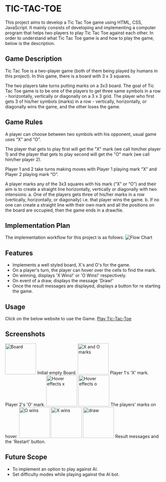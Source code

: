 # TIC-TAC-TOE
This project aims to develop a Tic Tac Toe game using HTML, CSS, JavaScript. It mainly consists of developing and implementing a computer program that helps two players to play Tic Tac Toe against each other.
In order to understand what Tic Tac Toe game is and how to play the game, below is the description.

## Game Description
Tic Tac Toe is a two-player game (both of them being played by humans in this project). In this game, there is a board with 3 x 3 squares.

The two players take turns putting marks on a 3x3 board. The goal of Tic Tac Toe game is to be one of the players to get three same symbols in a row - horizontally, vertically or diagonally on a 3 x 3 grid. The player who first gets 3 of his/her symbols (marks) in a row - vertically, horizontally, or diagonally wins the game, and the other loses the game. 

## Game Rules
A player can choose between two symbols with his opponent, usual game uses “X” and “O”.

The player that gets to play first will get the "X" mark (we call him/her player 1) and the player that gets to play second will get the "O" mark (we call him/her player 2).

Player 1 and 2 take turns making moves with Player 1 playing mark “X” and Player 2 playing mark “O”.

A player marks any of the 3x3 squares with his mark (“X” or “O”) and their aim is to create a straight line horizontally, vertically or diagonally with two intensions:
a. One of the players gets three of his/her marks in a row (vertically, horizontally, or diagonally) i.e. that player wins the game.
b. If no one can create a straight line with their own mark and all the positions on the board are occupied, then the game ends in a draw/tie.

## Implementation Plan
The implementation workflow for this project is as follows:
<img scr="./Images/flowchart.png" alt="Flow Chart">

## Features
- Implements a well styled board, X's and O's for the game.
- On a player's turn, the player can hover over the cells to find the mark.
- On winning, displays 'X Wins!' or 'O Wins!' respectively.
- On event of a draw, displays the message 'Draw!'
- Once the result messages are displayed, displays a button for re starting the game.

## Usage
Click on the below website to use the Game.
[Play Tic-Tac-Toe]()

## Screenshots
<img scr="./Images/board.png" alt="Board" width="100" height="100">
Initial empty Board.

<img scr="./Images/markxo.png" alt="X and O marks" width="100" height="100">
Player 1's 'X' mark. Player 2's 'O' mark.

<img scr="./Images/hoverx.png" alt="Hover effects x" width="100" height="100">
<img scr="./Images/hovero.png" alt="Hover effects o" width="100" height="100">
The players' marks on hover.

<img scr="./Images/Owins.png" alt="O wins" width="100" height="100">
<img scr="./Images/Xwins.png" alt="X wins" width="100" height="100">
<img scr="./Images/draw.png" alt="draw" width="100" height="100">
Result messages and the 'Restart' button.

## Future Scope
- To implement an option to play against AI. 
- Set difficulty modes while playing against the AI bot.